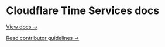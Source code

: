 # Cloudflare Time Services docs

[View docs →](https://secret.wiki/time-services)

[Read contributor guidelines →](https://secret.wiki/docs-engine/contributing/content-framework)
